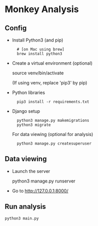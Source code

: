 # Monkey Analysis


## Config

* Install Python3 (and pip) 
        
        # [on Mac using brew]
        brew install python3
        
        
* Create a virtual environment (optional)

    source venv/bin/activate
    
    (If using venv, replace 'pip3' by pip)

* Python libraries

        pip3 install -r requirements.txt

* Django setup

        python3 manage.py makemigrations
        python3 migrate
        
    For data viewing (optional for analysis)
        
        python3 manage.py createsuperuser
        

## Data viewing

* Launch the server
    
    python3 manage.py runserver
    
    
* Go to http://127.0.0.1:8000/

## Run analysis

    python3 main.py